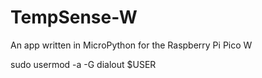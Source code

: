 # TempSense-W
An app written in MicroPython for the Raspberry Pi Pico W

sudo usermod -a -G dialout $USER
